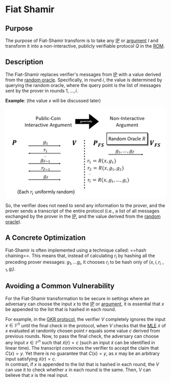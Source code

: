 # Fiat Shamir

## Purpose

The purpose of Fiat-Shamir transform is to take any [IP](ip.md) or [argument](arguments.md) $I$ and transform it into a
non-interactive, publicly verifiable protocol $Q$ in the [ROM](random_oracle_model.md).

## Description

The Fiat-Shamir replaces verifier's messages from [IP](ip.md) with a value derived from the [random oracle](random_oracle_model.md).
Specifically, in round $i$, the value is determined by querying the random oracle, where the query point is the list of messages sent
by the prover in rounds $1,...,i$.

**Example**:  (the value $x$ will be discussed later)

![fiat_shamir](attachments/fiat_shamir_depiction.png)

So, the verifier does not need to send any information to the prover, and the prover sends a transcript of the entire protocol
(i.e., a list of all messages exchanged by the prover in the [IP](ip.md), and the value derived from the
[random oracle](random_oracle_model.md#Random%20Oracle)).

## A Concrete Optimization

Fiat-Shamir is often implemented using a technique called: ==hash chaining==. This means that, instead of calculating $r_i$ by hashing
all the preceding prover messages: $g_1,...g_i$, it chooses $r_i$ to be hash only of $(x, i, r_{i-1}, g_i)$.

## Avoiding a Common Vulnerability

For the Fiat-Shamir transformation to be secure in settings where an adversary can choose the input $x$ to the [IP](ip.md) or
[argument](arguments.md), it is essential that $x$ be appended to the list that is hashed in each round.

For example, in the [GKR protocol](gkr_protocol.md), the verifier $V$ completely ignores the input $x \in \mathbb{F}^n$ until the
final check in the protocol, when $V$ checks that the [MLE](uniqueness_of_multilinear_extension.md) $\tilde x$ of $x$ evaluated at
randomly chosen point $r$ equals some value $c$ derived from previous rounds. Now, to pass the final check, the adversary can choose
any input $x \in \mathbb{F}^n$ such that $\tilde x(r) = c$ (such an input $\tilde x$ can be identified in linear time). The transcript
convinces the verifier to accept the claim that $C(x) = y$. Yet there is no guarantee that $C(x) = y$, as $x$ may be an arbitrary input
satisfying $\tilde x(r) = c$. \
In contrast, if $x$ is appended to the list that is hashed in each round, the $V$ can use it to check whether $x$ in each round is the
same. Then, $V$ can believe that $x$ is the real input.
